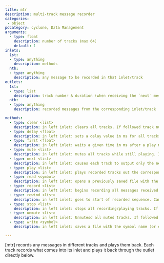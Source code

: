 ```yaml
---
title: mtr
description: multi-track message recorder
categories:
 - object
pdcategory: cyclone, Data Management
arguments:
  - type: float
    description: number of tracks (max 64)
    default: 1
inlets:
  1st:
  - type: anything
    description: methods
  nth:
  - type: anything
    description: any message to be recorded in that inlet/track
outlets:
  1st:
  - type: list
    description: track number & duration (when receiving the `next` message)
  nth:
  - type: anything
    description: recorded messages from the corresponding inlet/track

methods:
  - type: clear <list>
    description: in left inlet: clears all tracks. If followed track numbers, clears those track(s). In other inlets: clears corresponding track
  - type: delay <float>
    description: in left inlet: sets a delay value in ms for all tracks to start playing. In other inlets: sets a delay time to that track only
  - type: first <float>
    description: in left inlet: waits a given time in ms after a play message is received before playing back. Unlike delay, first does not alter the delta time value of the first event in a track, it just waits a certain time (in addition to the first delta time) before playing back from the beginning. In other inlets: waits only corresponding track
  - type: mute <list>
    description: in left inlet: mutes all tracks while still playing. If followed by track numbers, it mutes those track(s). In other inlets: mutes corresponding track
  - type: next <list>
    description: in left inlet: causes each track to output only the next message in its recorded sequence (the track number and the delta time of each message being output are sent out the leftmost outlet as a list). If followed track numbers, outputs the next message stored in those tracks. In other inlets: outputs the next message stored on corresponding track
  - type: play <list>
    description: in left inlet: plays recorded tracks out the corresponding outlets in the same rhythm/speed as recorded. If followed by track numbers, it plays those tracks. In other inlets: plays corresponding track
  - type: read <symbol>
    description: in left inlet: opens a previously saved file with the symbol name (or opens a dialog box if no symbol is given). In other inlets: opens a file containing only the track that corresponds to the inlet
  - type: record <list>
    description: in left inlet: begins recording all messages received in the other inlets. If followed by track numbers, it begins recording those tracks. In other inlets: begins recording corresponding track
  - type: rewind <list>
    description: in left inlet: goes to start of recorded sequence. Can be used when using the 'next' message. If [mtr] is playing or recording, a stop message should precede it. If followed by track numbers, it rewinds those tracks. In other inlets: rewinds corresponding track
  - type: stop <list>
    description: in left inlet: stops all recording/playing tracks. If followed by track numbers, it stops those tracks. In other inlets: stops corresponding track
  - type: unmute <list>
    description: in left inlet: Unmutesd all muted tracks. If followed by track numbers, it unmutes those tracks. In other inlets: unmute corresponding track
  - type: write <symbol>
    description: in left inlet: saves a file with the symbol name (or opens a dialog box if no symbol is given). In other inlets: saves corresponding track

---
```


[mtr] records any messages in different tracks and plays them back. Each track records what comes into its inlet and plays it back through the outlet directly below.

